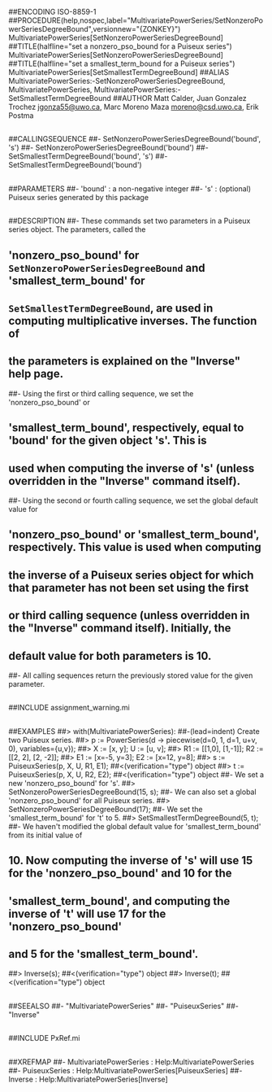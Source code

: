 ##ENCODING ISO-8859-1
##PROCEDURE(help,nospec,label="MultivariatePowerSeries/SetNonzeroPowerSeriesDegreeBound",versionnew="{ZONKEY}") MultivariatePowerSeries[SetNonzeroPowerSeriesDegreeBound]
##TITLE(halfline="set a nonzero_pso_bound for a Puiseux series") MultivariatePowerSeries[SetNonzeroPowerSeriesDegreeBound]
##TITLE(halfline="set a smallest_term_bound for a Puiseux series") MultivariatePowerSeries[SetSmallestTermDegreeBound]
##ALIAS MultivariatePowerSeries:-SetNonzeroPowerSeriesDegreeBound, MultivariatePowerSeries, MultivariatePowerSeries:-SetSmallestTermDegreeBound
##AUTHOR Matt Calder, Juan Gonzalez Trochez jgonza55@uwo.ca, Marc Moreno Maza moreno@csd.uwo.ca, Erik Postma
##
##CALLINGSEQUENCE
##- SetNonzeroPowerSeriesDegreeBound('bound', 's')
##- SetNonzeroPowerSeriesDegreeBound('bound')
##- SetSmallestTermDegreeBound('bound', 's')
##- SetSmallestTermDegreeBound('bound')
##
##PARAMETERS
##-	'bound' : a non-negative integer
##- 's' : (optional) Puiseux series generated by this package
##
##DESCRIPTION
##- These commands set two parameters in a Puiseux series object. The parameters, called the
##  'nonzero_pso_bound' for `SetNonzeroPowerSeriesDegreeBound` and 'smallest_term_bound' for
##  `SetSmallestTermDegreeBound`, are used in computing multiplicative inverses. The function of
##  the parameters is explained on the "Inverse" help page.
##- Using the first or third calling sequence, we set the 'nonzero_pso_bound' or
##  'smallest_term_bound', respectively, equal to 'bound' for the given object 's'. This is 
##  used when computing the inverse of 's' (unless overridden in the "Inverse" command itself).
##- Using the second or fourth calling sequence, we set the global default value for
##  'nonzero_pso_bound' or 'smallest_term_bound', respectively. This value is used when computing
##  the inverse of a Puiseux series object for which that parameter has not been set using the first
##  or third calling sequence (unless overridden in the "Inverse" command itself). Initially, the
##  default value for both parameters is 10.
##- All calling sequences return the previously stored value for the given parameter.
##
##INCLUDE assignment_warning.mi
##
##EXAMPLES
##> with(MultivariatePowerSeries):
##-(lead=indent) Create two Puiseux series. 
##> p := PowerSeries(d -> piecewise(d=0, 1, d=1, u+v, 0), variables={u,v});
##> X := [x, y]; U := [u, v];
##> R1 := [[1,0], [1,-1]]; R2 := [[2, 2], [2, -2]];
##> E1 := [x=-5, y=3]; E2 := [x=12, y=8];
##> s := PuiseuxSeries(p, X, U, R1, E1);
##<(verification="type") object
##> t := PuiseuxSeries(p, X, U, R2, E2);
##<(verification="type") object
##- We set a new 'nonzero_pso_bound' for 's'.
##> SetNonzeroPowerSeriesDegreeBound(15, s);
##- We can also set a global 'nonzero_pso_bound' for all Puiseux series.
##> SetNonzeroPowerSeriesDegreeBound(17);
##- We set the 'smallest_term_bound' for 't' to 5.
##> SetSmallestTermDegreeBound(5, t);
##- We haven't modified the global default value for 'smallest_term_bound' from its initial value of
##  10. Now computing the inverse of 's' will use 15 for the 'nonzero_pso_bound' and 10 for the
##  'smallest_term_bound', and computing the inverse of 't' will use 17 for the 'nonzero_pso_bound'
##  and 5 for the 'smallest_term_bound'.
##> Inverse(s);
##<(verification="type") object
##> Inverse(t);
##<(verification="type") object
##
##SEEALSO
##- "MultivariatePowerSeries"
##- "PuiseuxSeries"
##- "Inverse"
## 
##INCLUDE PxRef.mi
##
##XREFMAP
##- MultivariatePowerSeries : Help:MultivariatePowerSeries
##- PuiseuxSeries : Help:MultivariatePowerSeries[PuiseuxSeries]
##- Inverse : Help:MultivariatePowerSeries[Inverse]

